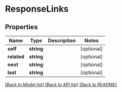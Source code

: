 # ResponseLinks

## Properties
Name | Type | Description | Notes
------------ | ------------- | ------------- | -------------
**self** | **string** |  | [optional] 
**related** | **string** |  | [optional] 
**next** | **string** |  | [optional] 
**last** | **string** |  | [optional] 

[[Back to Model list]](../README.md#documentation-for-models) [[Back to API list]](../README.md#documentation-for-api-endpoints) [[Back to README]](../README.md)


